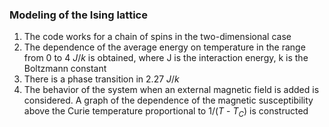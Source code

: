 ### Modeling of the Ising lattice

1. The code works for a chain of spins in the two-dimensional case
2. The dependence of the average energy on temperature in the range from 0 to 4 $J/k$
is obtained, where J is the interaction energy, k is the Boltzmann constant
3. There is a phase transition in 2.27 $J/k$
4. The behavior of the system when an external magnetic field is added is considered. A graph of the dependence of the magnetic susceptibility above the Curie temperature proportional to 1/($T$ - $T_C$) is constructed
